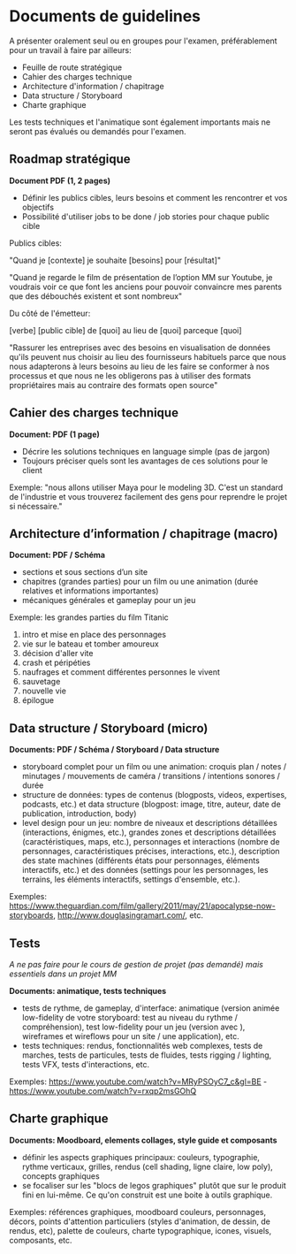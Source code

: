 # Documents de guidelines

A présenter oralement seul ou en groupes pour l'examen, préférablement pour un travail à faire par ailleurs:

- Feuille de route stratégique
- Cahier des charges technique
- Architecture d'information / chapitrage
- Data structure / Storyboard
- Charte graphique

Les tests techniques et l'animatique sont également importants mais ne seront pas évalués ou demandés pour l'examen.

## Roadmap stratégique

**Document PDF (1, 2 pages)**

- Définir les publics cibles, leurs besoins et comment les rencontrer et vos objectifs
- Possibilité d'utiliser jobs to be done / job stories pour chaque public cible

Publics cibles:

"Quand je [contexte] je souhaite [besoins] pour [résultat]"

"Quand je regarde le film de présentation de l’option MM sur Youtube, je voudrais voir ce que font les anciens pour pouvoir convaincre mes parents que des débouchés existent et sont nombreux"

Du côté de l'émetteur:

[verbe] [public cible] de [quoi] au lieu de [quoi] parceque [quoi]

"Rassurer les entreprises avec des besoins en visualisation de données qu'ils peuvent nus choisir au lieu des fournisseurs habituels parce que nous nous adapterons à leurs besoins au lieu de les faire se conformer à nos processus et que nous ne les obligerons pas à utiliser des formats propriétaires mais au contraire des formats open source"

## Cahier des charges technique

**Document: PDF (1 page)**

- Décrire les solutions techniques en language simple (pas de jargon)
- Toujours préciser quels sont les avantages de ces solutions pour le client

Exemple: "nous allons utiliser Maya pour le modeling 3D. C'est un standard de l'industrie et vous trouverez facilement des gens pour reprendre le projet si nécessaire."

## Architecture d’information / chapitrage (macro)

**Document: PDF / Schéma**

- sections et sous sections d’un site
- chapitres (grandes parties) pour un film ou une animation (durée relatives et informations importantes)
- mécaniques générales et gameplay pour un jeu

Exemple: les grandes parties du film Titanic

1. intro et mise en place des personnages
2. vie sur le bateau et tomber amoureux
3. décision d'aller vite
4. crash et péripéties
5. naufrages et comment différentes personnes le vivent
6. sauvetage
7. nouvelle vie
8. épilogue

## Data structure / Storyboard (micro)

**Documents: PDF / Schéma / Storyboard / Data structure**

- storyboard complet pour un film ou une animation: croquis plan / notes / minutages / mouvements de caméra / transitions / intentions sonores / durée
- structure de données: types de contenus (blogposts, videos, expertises, podcasts, etc.) et data structure (blogpost: image, titre, auteur, date de publication, introduction, body)
- level design pour un jeu: nombre de niveaux et descriptions détaillées (interactions, énigmes, etc.), grandes zones et descriptions détaillées (caractéristiques, maps, etc.), personnages et interactions (nombre de personnages, caractéristiques précises, interactions, etc.), description des state machines (différents états pour personnages, éléments interactifs, etc.) et des données (settings pour les personnages, les terrains, les éléments interactifs, settings d'ensemble, etc.).

Exemples: https://www.theguardian.com/film/gallery/2011/may/21/apocalypse-now-storyboards, http://www.douglasingramart.com/, etc.

## Tests

_A ne pas faire pour le cours de gestion de projet (pas demandé) mais essentiels dans un projet MM_

**Documents: animatique, tests techniques**

- tests de rythme, de gameplay, d'interface: animatique (version animée low-fidelity de votre storyboard: test au niveau du rythme / compréhension), test low-fidelity pour un jeu (version avec ), wireframes et wireflows pour un site / une application), etc.
- tests techniques: rendus, fonctionnalités web complexes, tests de marches, tests de particules, tests de fluides, tests rigging / lighting, tests VFX, tests d'interactions, etc.

Exemples: https://www.youtube.com/watch?v=MRyPSOyC7_c&gl=BE - https://www.youtube.com/watch?v=rxqp2msGOhQ

## Charte graphique

**Documents: Moodboard, elements collages, style guide et composants**

- définir les aspects graphiques principaux: couleurs, typographie, rythme verticaux, grilles, rendus (cell shading, ligne claire, low poly), concepts graphiques
- se focaliser sur les "blocs de legos graphiques" plutôt que sur le produit fini en lui-même. Ce qu'on construit est une boite à outils graphique.

Exemples: références graphiques, moodboard couleurs, personnages, décors, points d'attention particuliers (styles d'animation, de dessin, de rendus, etc), palette de couleurs, charte typographique, icones, visuels, composants, etc.
